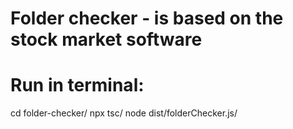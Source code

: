 # Folder checker - is based on the stock market software

# Run in terminal:
cd folder-checker/
npx tsc/
node dist/folderChecker.js/


